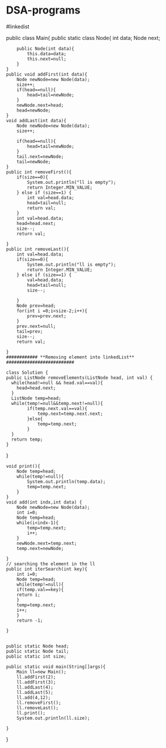 # DSA-programs
#linkedist

public class Main{
    public static class Node{
        int data;
        Node next;

        public Node(int data){
            this.data=data;
            this.next=null;
        }
    }
    public void addFirst(int data){
        Node newNode=new Node(data);
        size++;
        if(head==null){
            head=tail=newNode;
        }
        newNode.next=head;
        head=newNode;
    }
    void addLast(int data){
        Node newNode=new Node(data);
        size++;

        if(head==null){
            head=tail=newNode;
        }
        tail.next=newNode;
        tail=newNode;
    }
    public int removeFirst(){
        if(size==0){
            System.out.println("ll is empty");
            return Integer.MIN_VALUE;
        } else if (size==1) {
            int val=head.data;
            head=tail=null;
            return val;
        }
        int val=head.data;
        head=head.next;
        size--;
        return val;

    }
    public int removeLast(){
        int val=head.data;
        if(size==0){
            System.out.println("ll is empty");
            return Integer.MIN_VALUE;
        } else if (size==1) {
            val=head.data;
            head=tail=null;
            size--;

        }
        Node prev=head;
        for(int i =0;i<size-2;i++){
            prev=prev.next;
        }
        prev.next=null;
        tail=prev;
        size--;
        return val;

    }
    ############ **Removing element into linkedList**  ##########################

    class Solution {
    public ListNode removeElements(ListNode head, int val) {
      while(head!=null && head.val==val){
        head=head.next;
      }
      ListNode temp=head;
      while(temp!=null&&temp.next!=null){
            if(temp.next.val==val){
                temp.next=temp.next.next;
            }else{
                temp=temp.next;
            }
      }
      return temp;
    }

}

    void print(){
        Node temp=head;
        while(temp!=null){
            System.out.println(temp.data);
            temp=temp.next;
        }
    }
    void add(int indx,int data) {
        Node newNode=new Node(data);
        int i=0;
        Node temp=head;
        while(i<indx-1){
            temp=temp.next;
            i++;
        }
        newNode.next=temp.next;
        temp.next=newNode;

    }
    // searching the element in the ll
    public int iterSearch(int key){
        int i=0;
        Node temp=head;
        while(temp!=null){
        if(temp.val==key){
        return i;
        }
        temp=temp.next;
        i++;
        }
        return -1;
    
    }


    public static Node head;
    public static Node tail;
    public static int size;

    public static void main(String[]args){
        Main ll=new Main();
        ll.addFirst(2);
        ll.addFirst(3);
        ll.addLast(4);
        ll.addLast(5);
        ll.add(4,12);
        ll.removeFirst();
        ll.removeLast();
        ll.print();
        System.out.println(ll.size);

    }
}

